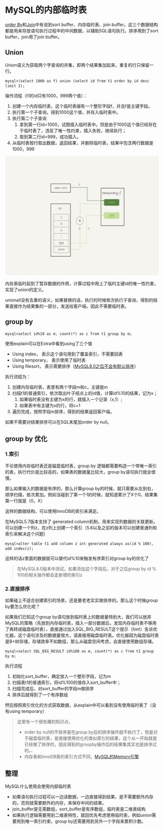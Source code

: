 # MySQL的内部临时表

[order By](MySQL的orderBy.md)和[Join](../bug_你有我也有/Join的使用问题.md)中有说到sort buffer、内存临时表、join buffer。这三个数据结构都是用来存放语句执行过程中的中间数据，以辅助SQL语句执行。排序用到了sort buffer，join用了join buffer。

## Union

Union语义为获取两个字查询的并集，即两个结果集加起来，重复的行只保留一行。

```mysql
mysql>(select 1000 as f) union (select id from t1 order by id desc limit 2);
```

操作流程（t1的id只有1000，999两个值）：

1. 创建一个内存临时表，这个临时表缀有一个整形字段f，并且f是主键字段。
2. 执行第一个子查询，得到1000这个值，并存入临时表中。
3. 执行第二个子查询
   1. 拿到第一行id=1000，试图插入临时表中。但是由于1000这个值已经存在于临时表了，违反了唯一性约束，插入失败，继续执行；
   2. 取到第二行id=999，成功插入。
4. 从临时表按行取出数据，返回结果，并删除临时表，结果中包含两行数据是1000，999

![image-20201219150206620](MySQL的内部临时表.assets/image-20201219150206620.png)

内存表临时起到了暂存数据的作用，计算过程中用上了临时主键id的唯一性约束，实现了union的定义。

unionall没有去重的语义，如果替换的话，执行的时候依次执行子查询，得到的结果直接作为结果集的一部分，发送给客户端，因此不需要临时表。

## group by

```mysql
mysql>select id%10 as m, count(*) as c from t1 group by m;
```

使用explain可以在Extra中看到using了三个值

- Using index， 表示这个语句用到了覆盖索引，不需要回表
- Using temporary， 表示使用了临时表
- Using filesort， 表示需要排序（<u>MySQL8.0之后不会有默认排序</u>）

执行流程为：

1. 创建内存临时表，表里有两个字段m和c，主键是m
2. 扫描t1的普通索引，依次取出叶子结点上的id值，计算id%10的结果，记为x；
   1. 如果临时表没有主键为x的行，就插入一个记录（x,1）;
   2. 如果表中有主键为x的行，将c+1
3. 遍历完成，按照字段m排序，得到的结果返回客户端。

如果不需要对结果排序可以在SQL末尾加order by null。

## group by 优化

### 1.索引

不论使用内存临时表还是磁盘临时表，group by 逻辑都需要构造一个带唯一索引的表，执行代价是比较高的，如果表的数据量比较大，group by语句执行就会很慢。

那么如果输入的数据是有序的，那么计算group by的时候，就只需要从左到右，顺序扫描，依次累加。例如当碰到了第一个1的时候，就知道累计了X个0，结果集第一行就是（0，X）

这样的数据结构，可以使用InnoDB的索引来满足。

在MySQL5.7版本支持了 generated column机制，用来实现列数据的关联更新。可以创建一个列z，在z列上创建一个索引（5.6以及之前的版本可以创建普通列和索引来解决这个问题）

```mysql
mysql>alter table t1 add column z int generated always as(id % 100), add index(z);
```

这样的话z里面的数据就可以替代id%10来触发有序索引对group by的优化了

> 在MySQL8.0版本中测试，如果添加这个字段后，对于之后group by id % 100的相关操作都会走新增的索引z



### 2.直接排序

如果碰上不适合创建索引的场景，还是要老老实实做排序的。那么这个时候group by要怎么优化呢？

如果我们已知这个group by语句放到临时表上的数据量特别大，我们可以放弃MySQL的策略（先放到内存临时表，插入一部分数据后，发现内存临时表不够用了再转成磁盘临时表），直接通过加入SQL_BIG_RESULT这个提示（hint）告诉优化器，这个语句涉及的数据量很大，请直接用磁盘临时表。优化器因为磁盘临时表是B+树存储，存储效率不如数组，那么从磁盘空间考虑，会直接使用数组存储。

```mysql
mysql>select SQL_BIG_RESULT id%100 as m, count(*) as c from t1 group by m;
```

执行流程

1. 初始化sort_buffer，确定放入一个整形字段，记为m
2. 扫描表t1的普通索引，将id%100的值存入sort_buffer中；
3. 扫描完成后，对sort_buffer的字段m做排序
4. 排序后就得到了一个有序数组

然后按照索引优化的方式获取数据，从explain中可以看到没有使用临时表了（没有using temporary）

> 这里有一个很有趣的知识点，
>
> - order by null的不排序是在group by后的排序操作就不执行了，但是对于磁盘临时表，是直接使用优化的类似索引的结果，这个从一开始就是已经做了排序的，因此得到的groupby操作后的结果集其实也是排序过的。、
> - 内存表和InnoDB表的索引方式不同，[MySQL的Memory引擎](MySQL的Memory引擎.md)

## 整理

MySQL什么使用会使用内部临时表

- 如果语句执行过程可以一边读数据，一边直接得到结果，是不需要额外内存的，否则就需要额外的内存，来保存中间的结果。
- join_buffer是无需数组，sort_buffer是有序数组，临时表是二维表结构
- 如果执行逻辑需要用到二维表特性，就回优先考虑使用临时表，例如union需要用到唯一索引约束，group by还需要用到另外一个字段来累积计数。